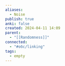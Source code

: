 ```yaml
---
aliases:
  - Noise
publish: true
anki: false
created: 2024-04-11 14:09
parent:
  - "[[Randomness]]"
connected:
  - "#обс/linking"
tags:
  - empty
---
```

